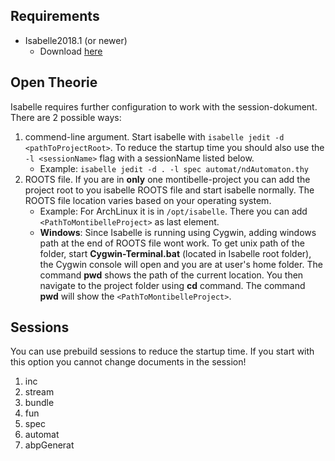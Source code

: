 ## Requirements
* Isabelle2018.1 (or newer)
   * Download [here](https://isabelle.in.tum.de/)

## Open Theorie
Isabelle requires further configuration to work with the session-dokument. There are 2 possible ways:
1. commend-line argument. Start isabelle with `isabelle jedit -d <pathToProjectRoot>`. To reduce the startup time you should also use the `-l <sessionName>` flag with a sessionName listed below.
   * Example: `isabelle jedit -d . -l spec automat/ndAutomaton.thy`
2. ROOTS file. If you are in **only** one montibelle-project you can add the project root to you isabelle ROOTS file and start isabelle normally. The ROOTS file location varies based on your operating system. 
   *  Example: For ArchLinux it is in `/opt/isabelle`. There you can add `<PathToMontibelleProject>` as last element.
   *  **Windows**: Since Isabelle is running using Cygwin, adding windows path at the end of ROOTS file wont work. To get unix path of the folder, start **Cygwin-Terminal.bat** 
        (located in Isabelle root folder), the Cygwin console will open and you are at user's home folder. The command **pwd** shows the path of the current location.
        You then navigate to the project folder using **cd** command. The command **pwd** will show the `<PathToMontibelleProject>`.
   
## Sessions
You can use prebuild sessions to reduce the startup time. If you start with this option you cannot change documents in the session!
1. inc
2. stream
3. bundle
4. fun
5. spec
6. automat
7. abpGenerat